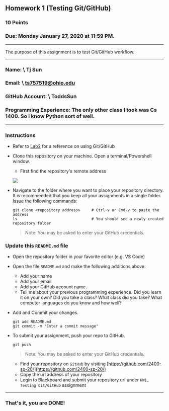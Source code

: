 ## Homework 1 (Testing Git/GitHub)

### 10 Points

### Due: Monday January 27, 2020 at 11:59 PM.

---

The purpose of this assignment is to test Git/GitHub workflow.

---

### Name: \ Tj Sun

### Email: \ ts757519@ohio.edu

### GitHub Account: \ ToddsSun

### Programming Experience: The only other class I took was Cs 1400. So i know Python sort of well. 

---



### Instructions

- Refer to [Lab2](https://github.com/2400-sp-20/git-lab) for a reference on using Git/GitHub
- Clone this repository on your machine. Open a terminal/Powershell window.
  - First find the repository's remote address

  ![](remote-addr.png)

- Navigate to the folder where you want to place your repository directory. It is recommended that you keep all your assignments in a single folder. Issue the following commands:

    ```console
    git clone <repository address>     # Ctrl-v or Cmd-v to paste the address
    ls                                 # You should see a newly created repository folder
    ```
    > Note: You may be asked to enter your GitHub credentials.

### Update this `README.md` file

- Open the repository folder in your favorite editor (e.g. VS Code)
- Open the file `README.md` and make the following additions above:
  - Add your name
  - Add your email
  - Add your GitHub account name.
  - Tell me about your previous programming experience. Did you learn it on your own? Did you take a class? What class did you take? What computer languages do you know and how well?

- Add and Commit your changes.

    ```console
    git add README.md
    git commit -m "Enter a commit message"
    ```

- To submit your assignment, push your repo to GitHub.
    ```console
    git push
    ```
    > Note: You may be asked to enter your GitHub credentials.

  - Find your repository on `GitHub` by visiting [https://github.com/2400-sp-20/](https://github.com/2400-sp-20/)
  - Copy the url address of your repository
  - Login to Blackboard and submit your repository url under `HW1, Testing Git/GitHub` assignment

---

### That's it, you are DONE!